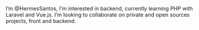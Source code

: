 I’m @HermesSantos, I’m interested in backend, currently learning PHP with Laravel and Vue.js.
I’m looking to collaborate on private and open sources projects, front and backend.

